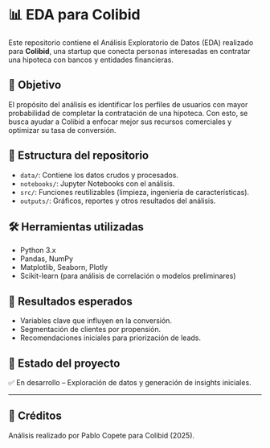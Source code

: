 # 📊 EDA para Colibid

Este repositorio contiene el Análisis Exploratorio de Datos (EDA) realizado para **Colibid**, una startup que conecta personas interesadas en contratar una hipoteca con bancos y entidades financieras.

## 🎯 Objetivo

El propósito del análisis es identificar los perfiles de usuarios con mayor probabilidad de completar la contratación de una hipoteca. Con esto, se busca ayudar a Colibid a enfocar mejor sus recursos comerciales y optimizar su tasa de conversión.

## 📁 Estructura del repositorio

- `data/`: Contiene los datos crudos y procesados.
- `notebooks/`: Jupyter Notebooks con el análisis.
- `src/`: Funciones reutilizables (limpieza, ingeniería de características).
- `outputs/`: Gráficos, reportes y otros resultados del análisis.

## 🛠️ Herramientas utilizadas

- Python 3.x
- Pandas, NumPy
- Matplotlib, Seaborn, Plotly
- Scikit-learn (para análisis de correlación o modelos preliminares)

## 🚀 Resultados esperados

- Variables clave que influyen en la conversión.
- Segmentación de clientes por propensión.
- Recomendaciones iniciales para priorización de leads.

## 📌 Estado del proyecto

✅ En desarrollo – Exploración de datos y generación de insights iniciales.

---

## 🔗 Créditos

Análisis realizado por Pablo Copete para Colibid (2025).
